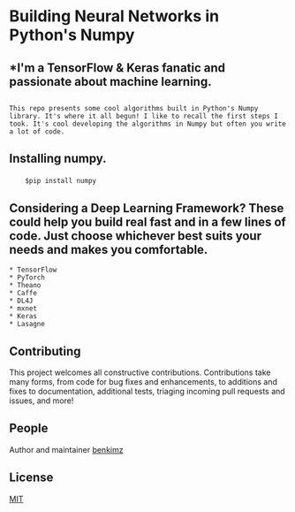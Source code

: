 # Building Neural Networks in Python's Numpy
## *I'm a TensorFlow & Keras fanatic and passionate about machine learning.
## <p>
    This repo presents some cool algorithms built in Python's Numpy library. It's where it all begun! I like to recall the first steps I took. It's cool developing the algorithms in Numpy but often you write a lot of code. 
</p>

## <p> Installing numpy.</p>

```console
    $pip install numpy
```
## Considering a Deep Learning Framework? These could help you build real fast and in a few lines of code. Just choose whichever best suits your needs and makes you comfortable.
    * TensorFlow
    * PyTorch
    * Theano
    * Caffe
    * DL4J
    * mxnet
    * Keras
    * Lasagne

## Contributing

This project welcomes all constructive contributions. Contributions take many forms,
from code for bug fixes and enhancements, to additions and fixes to documentation, additional
tests, triaging incoming pull requests and issues, and more!

## People

Author and maintainer [benkimz](https://github.com/benkimz)

## License

  [MIT](LICENSE)